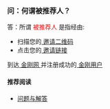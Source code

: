 ### 问：何谓被推荐人？
答：所谓<font color="Red"> 被推荐人 </font>是指经由:
- 扫描您的[ 邀请二维码 ](https://a2zitpro.github.io/web/邀请二维码-推荐人)
- 点击您的[ 邀请链接 ](https://a2zitpro.github.io/web/邀请链接-推荐人)

到达[ 金刚网 ](https://a2zitpro.github.io/web/金刚中文网)并注册成功的[ 金刚用户 ](https://a2zitpro.github.io/web/金刚用户)

#### 推荐阅读
- [ 问题与解答 ](https://a2zitpro.github.io/web/问题与解答)
